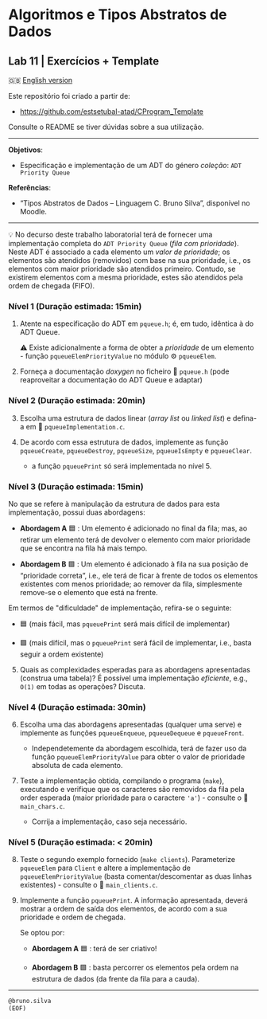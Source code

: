 # Algoritmos e Tipos Abstratos de Dados

## Lab 11 | Exercícios + Template  

:gb: [English version](README_en.md)

Este repositório foi criado a partir de:

- <https://github.com/estsetubal-atad/CProgram_Template> 

Consulte o README se tiver dúvidas sobre a sua utilização.

----

**Objetivos**:

- Especificação e implementação de um ADT do género *coleção*: `ADT Priority Queue`

**Referências**:

- “Tipos Abstratos de Dados – Linguagem C. Bruno Silva”, disponível no Moodle.

---

:bulb: No decurso deste trabalho laboratorial terá de fornecer uma implementação completa do `ADT Priority Queue` (*fila com prioridade*). Neste ADT é associado a cada elemento um *valor de prioridade*; os elementos são atendidos (removidos) com base na sua prioridade, i.e., os elementos com maior prioridade são atendidos primeiro. Contudo, se existirem elementos com a mesma prioridade, estes são atendidos pela ordem de chegada (FIFO).


### Nível 1 (Duração estimada: 15min)

1. Atente na especificação do ADT em `pqueue.h`; é, em tudo, idêntica à do ADT Queue.

    :warning: Existe adicionalmente a forma de obter a *prioridade* de um elemento - função `pqueueElemPriorityValue` no módulo :gear: `pqueueElem`.

2. Forneça a documentação *doxygen* no ficheiro :page_facing_up: `pqueue.h` (pode reaproveitar a documentação do ADT Queue e adaptar)

### Nível 2 (Duração estimada: 20min)

3. Escolha uma estrutura de dados linear (*array list* ou *linked list*) e defina-a em :page_facing_up: `pqueueImplementation.c`.  

4. De acordo com essa estrutura de dados, implemente as função `pqueueCreate`, `pqueueDestroy`, `pqueueSize`, `pqueueIsEmpty` e `pqueueClear`.

    - a função `pqueuePrint` só será implementada no nível 5.

### Nível 3 (Duração estimada: 15min)

No que se refere à manipulação da estrutura de dados para esta implementação, possui duas abordagens:

- **Abordagem A** :blue_square: : Um elemento é adicionado no final da fila; mas, ao retirar um elemento terá de devolver o elemento com maior prioridade que se encontra na fila há mais tempo.

- **Abordagem B** :green_square: : Um elemento é adicionado à fila na sua posição de “prioridade correta”, i.e., ele terá de ficar à frente de todos os elementos existentes com menos prioridade; ao remover da fila, simplesmente remove-se o elemento que está na frente.

Em termos de "dificuldade" de implementação, refira-se o seguinte:

- :blue_square: (mais fácil, mas `pqueuePrint` será mais difícil de implementar)

- :green_square: (mais difícil, mas o `pqueuePrint` será fácil de implementar, i.e., basta seguir a ordem existente)

5. Quais as complexidades esperadas para as abordagens apresentadas (construa uma tabela)? É possível uma implementação *eficiente*, e.g., `O(1)` em todas as operações? Discuta.

### Nível 4 (Duração estimada: 30min)

6. Escolha uma das abordagens apresentadas (qualquer uma serve) e implemente as funções `pqueueEnqueue`, `pqueueDequeue` e `pqueueFront`.

    - Independetemente da abordagem escolhida, terá de fazer uso da função `pqueueElemPriorityValue` para obter o valor de prioridade absoluta de cada elemento.

7. Teste a implementação obtida, compilando o programa (`make`), executando e verifique que os caracteres são removidos da fila pela order esperada (maior prioridade para o caractere `'a'`) - consulte o :page_facing_up: `main_chars.c`.

    - Corrija a implementação, caso seja necessário.

### Nível 5 (Duração estimada: < 20min)

8. Teste o segundo exemplo fornecido (`make clients`). Parameterize `pqueueElem` para `Client` e altere a implementação de `pqueueElemPriorityValue` (basta comentar/descomentar as duas linhas existentes) - consulte o :page_facing_up: `main_clients.c`.

9. Implemente a função `pqueuePrint`. A informação apresentada, deverá mostrar a ordem de saída dos elementos, de acordo com a sua prioridade e ordem de chegada.  

    Se optou por:

    - **Abordagem A** :blue_square: : terá de ser criativo! 

    - **Abordagem B** :green_square: : basta percorrer os elementos pela ordem na estrutura de dados (da frente da fila para a cauda).

---

```markdown
@bruno.silva
(EOF)
``` 